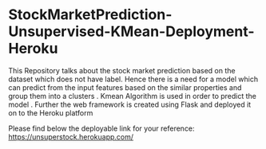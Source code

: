 # StockMarketPrediction-Unsupervised-KMean-Deployment-Heroku

This Repository talks about the stock market prediction based on the dataset which does not have label. Hence there is a need for a model which can predict from the input features based on the similar properties and group them into a clusters . Kmean Algorithm is used in order to predict the model . Further the web framework is created using Flask and deployed it on to the Heroku platform 

Please find below the deployable link for your reference: 
https://unsuperstock.herokuapp.com/
